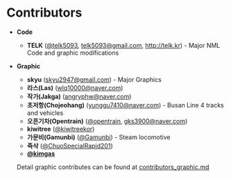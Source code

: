 # Contributors
 * **Code**
   * **TELK** ([@telk5093](https://github.com/telk5093), telk5093@gmail.com, http://telk.kr) - Major NML Code and graphic modifications
 * **Graphic**
   * **skyu** (skyu2947@gmail.com) - Major Graphics
   * **라스(Las)** (wlq10000@naver.com)
   * **작가(Jakga)** (angryphw@naver.com)
   * **초저항(Chojeohang)** (yunggu7410@naver.com) - Busan Line 4 tracks and vehicles
   * **오픈기차(Opentrain)** ([@opentrain](https://github.com/opentrain), gks3900@naver.com)
   * **kiwitree** ([@kiwitreekor](https://github.com/kiwitreekor))
   * **가문비(Gamunbi)** ([@Gamunbi](https://github.com/Gamunbi)) - Steam locomotive
   * **즉삭** ([@ChuoSpecialRapid201](https://github.com/ChuoSpecialRapid201))
   * **[@kimgas](https://github.com/kimgas)**

   Detail graphic contributes can be found at [contributors_graphic.md](./contributors_graphic.md)